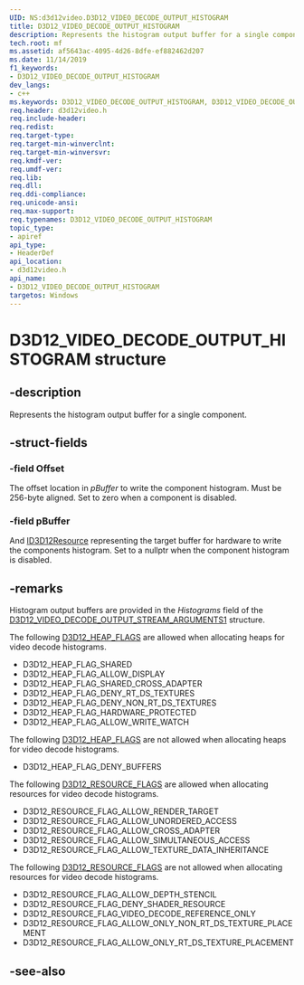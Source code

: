 ```yaml
---
UID: NS:d3d12video.D3D12_VIDEO_DECODE_OUTPUT_HISTOGRAM
title: D3D12_VIDEO_DECODE_OUTPUT_HISTOGRAM
description: Represents the histogram output buffer for a single component.
tech.root: mf
ms.assetid: af5643ac-4095-4d26-8dfe-ef882462d207
ms.date: 11/14/2019
f1_keywords:
- D3D12_VIDEO_DECODE_OUTPUT_HISTOGRAM
dev_langs:
- c++
ms.keywords: D3D12_VIDEO_DECODE_OUTPUT_HISTOGRAM, D3D12_VIDEO_DECODE_OUTPUT_HISTOGRAM,
req.header: d3d12video.h
req.include-header: 
req.redist: 
req.target-type: 
req.target-min-winverclnt: 
req.target-min-winversvr: 
req.kmdf-ver: 
req.umdf-ver: 
req.lib: 
req.dll: 
req.ddi-compliance: 
req.unicode-ansi: 
req.max-support: 
req.typenames: D3D12_VIDEO_DECODE_OUTPUT_HISTOGRAM
topic_type:
- apiref
api_type:
- HeaderDef
api_location:
- d3d12video.h
api_name:
- D3D12_VIDEO_DECODE_OUTPUT_HISTOGRAM
targetos: Windows
---
```


# D3D12_VIDEO_DECODE_OUTPUT_HISTOGRAM structure

## -description

Represents the histogram output buffer for a single component.

## -struct-fields

### -field Offset

The offset location in *pBuffer* to write the component histogram.  Must be 256-byte aligned.  Set to zero when a component is disabled.
 
### -field pBuffer

And [ID3D12Resource](https://docs.microsoft.com/windows/win32/api/d3d12/nn-d3d12-id3d12resource) representing the target buffer for hardware to write the components histogram.  Set to a nullptr when the component histogram is disabled.

## -remarks

Histogram output buffers are provided in the *Histograms* field of the [D3D12_VIDEO_DECODE_OUTPUT_STREAM_ARGUMENTS1](ns-d3d12video-d3d12_video_decode_output_stream_arguments1) structure.


The following [D3D12_HEAP_FLAGS](https://docs.microsoft.com/windows/win32/api/d3d12/ne-d3d12-d3d12_heap_flags) are allowed when allocating heaps for video decode histograms.

- D3D12_HEAP_FLAG_SHARED
- D3D12_HEAP_FLAG_ALLOW_DISPLAY
- D3D12_HEAP_FLAG_SHARED_CROSS_ADAPTER
- D3D12_HEAP_FLAG_DENY_RT_DS_TEXTURES
- D3D12_HEAP_FLAG_DENY_NON_RT_DS_TEXTURES
- D3D12_HEAP_FLAG_HARDWARE_PROTECTED
- D3D12_HEAP_FLAG_ALLOW_WRITE_WATCH

The following [D3D12_HEAP_FLAGS](https://docs.microsoft.com/windows/win32/api/d3d12/ne-d3d12-d3d12_heap_flags) are not allowed when allocating heaps for video decode histograms.

- D3D12_HEAP_FLAG_DENY_BUFFERS
 
The following [D3D12_RESOURCE_FLAGS](https://docs.microsoft.com/windows/win32/api/d3d12/ne-d3d12-d3d12_resource_flags) are allowed when allocating resources for video decode histograms.

- D3D12_RESOURCE_FLAG_ALLOW_RENDER_TARGET
- D3D12_RESOURCE_FLAG_ALLOW_UNORDERED_ACCESS
- D3D12_RESOURCE_FLAG_ALLOW_CROSS_ADAPTER
- D3D12_RESOURCE_FLAG_ALLOW_SIMULTANEOUS_ACCESS
- D3D12_RESOURCE_FLAG_ALLOW_TEXTURE_DATA_INHERITANCE

The following [D3D12_RESOURCE_FLAGS](https://docs.microsoft.com/windows/win32/api/d3d12/ne-d3d12-d3d12_resource_flags) are not allowed when allocating resources for video decode histograms.

- D3D12_RESOURCE_FLAG_ALLOW_DEPTH_STENCIL
- D3D12_RESOURCE_FLAG_DENY_SHADER_RESOURCE
- D3D12_RESOURCE_FLAG_VIDEO_DECODE_REFERENCE_ONLY
- D3D12_RESOURCE_FLAG_ALLOW_ONLY_NON_RT_DS_TEXTURE_PLACEMENT
- D3D12_RESOURCE_FLAG_ALLOW_ONLY_RT_DS_TEXTURE_PLACEMENT


## -see-also
